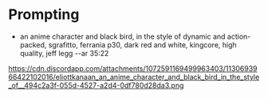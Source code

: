 # Prompting

- an anime character and black bird, in the style of dynamic and action-packed, sgrafitto, ferrania p30, dark red and white, kingcore, high quality, jeff legg --ar 35:22

https://cdn.discordapp.com/attachments/1072591169499963403/1130693966422102016/eliottkanaan_an_anime_character_and_black_bird_in_the_style_of__494c2a3f-055d-4527-a2d4-0df780d28da3.png
